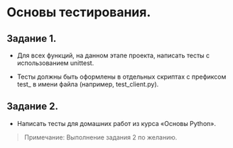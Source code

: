 # Основы тестирования.


## Задание 1.

- Для всех функций, на данном этапе проекта, написать тесты с использованием unittest. 

- Тесты должны быть оформлены в отдельных скриптах с префиксом test_ в имени файла (например, test_client.py).

## Задание 2.

- Написать тесты для домашних работ из курса «Основы Python».
> Примечание: Выполнение задания 2  по желанию.